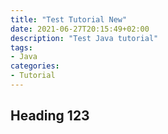 ```yaml
---
title: "Test Tutorial New"
date: 2021-06-27T20:15:49+02:00
description: "Test Java tutorial"
tags:
- Java
categories:
- Tutorial
---
```


## Heading 123
